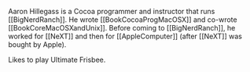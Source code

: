 Aaron Hillegass is a Cocoa programmer and instructor that runs [[BigNerdRanch]]. He wrote [[BookCocoaProgMacOSX]] and co-wrote [[BookCoreMacOSXandUnix]].  Before coming to [[BigNerdRanch]], he worked for [[NeXT]] and then for [[AppleComputer]] (after [[NeXT]] was bought by Apple).

Likes to play Ultimate Frisbee.